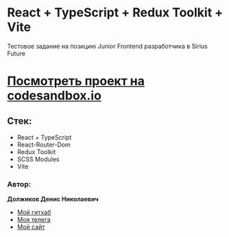 # React + TypeScript + Redux Toolkit + Vite

Тестовое задание на позицию Junior Frontend разработчика в Sirius Future

# [Посмотреть проект на codesandbox.io](https://codesandbox.io/p/github/DenisDolzhikov/Sirius-Future-testovoe/)

## Стек:
- React + TypeScript
- React-Router-Dom
- Redux Toolkit
- SCSS Modules
- Vite

### Автор: 
**Должиков Денис Николаевич** 

- [Мой гитхаб](https://github.com/DenisDolzhikov)
- [Моя телега](https://t.me/denisdolzhikov)
- [Мой сайт](https://denisdolzhikov.ru/)
